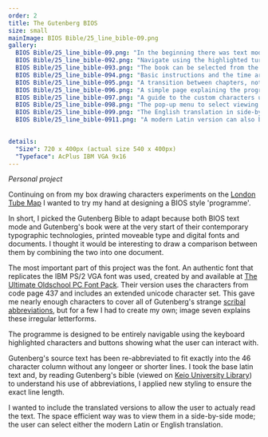 ```yaml
---
order: 2
title: The Gutenberg BIOS
size: small
mainImage: BIOS Bible/25_line_bible-09.png
gallery:
  BIOS Bible/25_line_bible-09.png: "In the beginning there was text mode"
  BIOS Bible/25_line_bible-092.png: "Navigate using the highlighted turquoise button"
  BIOS Bible/25_line_bible-093.png: "The book can be selected from the left menu"
  BIOS Bible/25_line_bible-094.png: "Basic instructions and the time are along the bottom"
  BIOS Bible/25_line_bible-095.png: "A transition between chapters, note the 'illuminated' captial"
  BIOS Bible/25_line_bible-096.png: "A simple page explaining the programme"
  BIOS Bible/25_line_bible-097.png: "A guide to the custom characters used for abbreviation"
  BIOS Bible/25_line_bible-098.png: "The pop-up menu to select viewing type"
  BIOS Bible/25_line_bible-099.png: "The English translation in side-by-side view"
  BIOS Bible/25_line_bible-0911.png: "A modern Latin version can also be viewed"

 
details:
  "Size": 720 x 400px (actual size 540 x 400px)
  "Typeface": AcPlus IBM VGA 9x16 
---
```


_Personal project_

Continuing on from my box drawing characters experiments on the [London Tube Map](/bios-style-map.html) I wanted to try my hand at designing a BIOS style 'programme'.

In short, I picked the Gutenberg Bible to adapt because both BIOS text mode and Gutenberg's book were at the very start of their contemporary typographic technologies, printed moveable type and digital fonts and documents. I thought it would be interesting to draw a comparison between them by combining the two into one document.

The most important part of this project was the font. An authentic font that replicates the IBM PS/2 VGA font was used, created by and available at [The Ultimate Oldschool PC Font Pack](https://int10h.org/oldschool-pc-fonts/fontlist/#ibmcga). Their version uses the characters from code page 437 and includes an extended unicode character set. This gave me nearly enough characters to cover all of Gutenberg's strange [scribal abbreviations](https://en.wikipedia.org/wiki/Scribal_abbreviation#Contraction), but for a few I had to create my own; image seven explains these irregular letterforms.

The programme is designed to be entirely navigable using the keyboard highlighted characters and buttons showing what the user can interact with.

Gutenberg's source text has been re-abbreviated to fit exactly into the  46 character column without any longeer or shorter lines. I took the base latin text and, by reading Gutenberg's bible (viewed on [Keio University Library](http://dcollections.lib.keio.ac.jp/en/gutenberg)) to understand his use of abbreviations, I applied new styling to ensure the exact line length.

I wanted to include the translated versions to allow the user to actualy read the text. The space efficient way was to view them in a side-by-side mode; the user can select either the modern Latin or English translation.